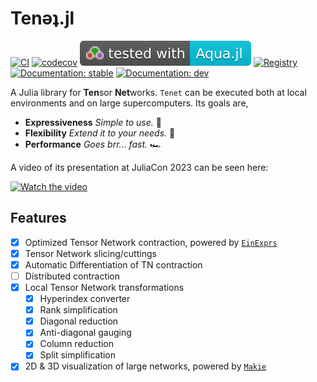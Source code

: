 # Tenǝʇ.jl

[![CI](https://github.com/bsc-quantic/Tenet.jl/actions/workflows/CI.yml/badge.svg)](https://github.com/bsc-quantic/Tenet.jl/actions/workflows/CI.yml)
[![codecov](https://codecov.io/github/bsc-quantic/Tenet.jl/branch/master/graph/badge.svg?token=011276A85K)](https://codecov.io/github/bsc-quantic/Tenet.jl)
[![Aqua QA](https://raw.githubusercontent.com/JuliaTesting/Aqua.jl/master/badge.svg)](https://github.com/JuliaTesting/Aqua.jl)
[![Registry](https://badgen.net/badge/registry/bsc-quantic/purple)](https://github.com/bsc-quantic/Registry)
[![Documentation: stable](https://img.shields.io/badge/docs-stable-blue.svg)](https://bsc-quantic.github.io/Tenet.jl/)
[![Documentation: dev](https://img.shields.io/badge/docs-dev-blue.svg)](https://bsc-quantic.github.io/Tenet.jl/dev/)

A Julia library for **Ten**sor **Net**works. `Tenet` can be executed both at local environments and on large supercomputers. Its goals are,

- **Expressiveness** _Simple to use._ 👶
- **Flexibility** _Extend it to your needs._ 🔧
- **Performance** _Goes brr... fast._ 🏎️

A video of its presentation at JuliaCon 2023 can be seen here:

[![Watch the video](https://img.youtube.com/vi/8BHGtm6FRMk/maxresdefault.jpg)](https://youtu.be/8BHGtm6FRMk)

## Features

- [x] Optimized Tensor Network contraction, powered by [`EinExprs`](https://github.com/bsc-quantic/EinExprs.jl)
- [x] Tensor Network slicing/cuttings
- [x] Automatic Differentiation of TN contraction
- [ ] Distributed contraction
- [x] Local Tensor Network transformations
  - [x] Hyperindex converter
  - [x] Rank simplification
  - [x] Diagonal reduction
  - [x] Anti-diagonal gauging
  - [x] Column reduction
  - [x] Split simplification
- [x] 2D & 3D visualization of large networks, powered by [`Makie`](https://github.com/MakieOrg/Makie.jl)
